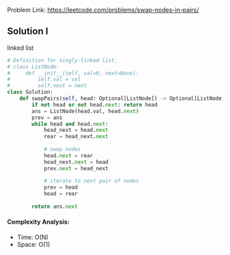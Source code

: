 Problem Link: https://leetcode.com/problems/swap-nodes-in-pairs/



## Solution I
linked list

```python
# Definition for singly-linked list.
# class ListNode:
#     def __init__(self, val=0, next=None):
#         self.val = val
#         self.next = next
class Solution:
    def swapPairs(self, head: Optional[ListNode]) -> Optional[ListNode]:
        if not head or not head.next: return head
        ans = ListNode(head.val, head.next)
        prev = ans
        while head and head.next:
            head_next = head.next
            rear = head_next.next
            
            # swap nodes
            head.next = rear
            head_next.next = head
            prev.next = head_next
            
            # iterate to next pair of nodes
            prev = head
            head = rear
            
        return ans.next
```

#### Complexity Analysis:
- Time: O(N)
- Space: O(1)